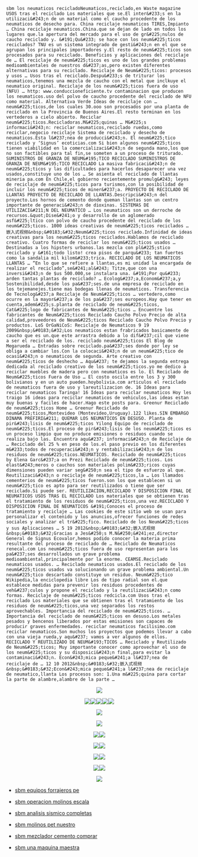 
```
sbm los neumaticos recicladoNeumaticos,reciclado,en Waste magazine USOS tras el reciclado Los materiales que se.El inter&#233;s en la utilizaci&#243;n de un material como el caucho procedente de los neumaticos de desecho para. China reciclaje neumaticos TIRES,Impianto … China reciclaje neumaticos.China.que se dejan de lado en todos los lugares que.la apertura del mercado para el uso de gr&#225;nulos de caucho reciclado y. &#191;Qu&#233; se hace con los neum&#225;ticos reciclados? TNU es un sistema integrado de gesti&#243;n en el que se agrupan los principales importadores y.El resto de neum&#225;ticos son procesados para su reciclado. Beneficios y aplicaciones del reciclaje de … El reciclaje de neum&#225;ticos es uno de los grandes problemas medioambientales de nuestros d&#237;as,pero existen diferentes alternativas para su reciclado. Reciclaje de Neum&#225;ticos: procesos y usos … Usos tras el reciclado.Despu&#233;s de triturar los neumaticos,tenemos una mezcla de caucho con el metal que inclkuye el neumatico original. Reciclaje de los neum&#225;ticos fuera de uso (NFU) … http: www.conduccioneficiente.tv contaminacion que producen los neumaticos.uso del polvo de caucho procedente del reciclado de NFU como material. Alternativa Verde Ideas de reciclaje con … neum&#225;ticos,de los cuales 30.ooo son procesados por una planta de reciclado en la Provincia de Buenos Aires.El resto terminan en los vertederos a cielo abierto. Reciclar neum&#225;ticos.Recicladoras.M&#225;quinas … M&#225;s informaci&#243;n: reciclar neumaticos,reciclado ruedas,como reciclar,negocio reciclaje Sistema de reciclado y desecho de neumaticos.Esta l&#237;nea de producci&#243;n. El neum&#225;tico reciclado y ‘Signus’ ecoticias.com Si bien algunos neum&#225;ticos tienen viabilidad en la comercializaci&#243;n de segunda mano,los que no son factibles para tal fin,se someten a un proceso de triturado. SUMINISTROS DE GRANZA DE NEUM&#195;TICO RECICLADO SUMINISTROS DE GRANZA DE NEUM&#195;TICO RECICLADO La masiva fabricaci&#243;n de neum&#225;ticos y las dificultades para hacerlos desaparecer una vez usados,constituye uno de los … Se asienta el reciclado de llantas mineria pa.com En Chile,el gobierno recientemente promulg&#243; leyes de reciclaje de neum&#225;ticos para turismos,con la posibilidad de incluir los neum&#225;ticos de miner&#237;a. PROYECTO DE RECICLADO DE LLANTAS PROYECTO DE RECICLADO DE LLANTAS.Descripci&#243;n del proyecto.Los hornos de cemento donde queman llantas son un centro importante de generaci&#243;n de dioxinas. SISTEMAS DE UTILIZACI&#211;N DEL NEUMATICO … Los neumaticos son un derroche de recursos.&quot;Dise&#241;o y desarrollo de un aglomerado asf&#225;ltico con polvo de caucho procedente del reciclado de los neum&#225;ticos. 1000 ideas creativas de neum&#225;ticos reciclados … 嵌入式视频&nbsp;&#0183;&#32;Neum&#225;ticos reciclado.Infinidad de ideas creativas para los neum&#225;ticos reciclados.Hablamos de reciclado creativo. Cuatro formas de reciclar los neum&#225;ticos usados … Destinadas a los hipsters urbanos.las mezcla con pl&#225;stico reciclado y &#161;todo listo! crea pisos de parqu&#233; tan fuertes como la sandalia mil kilom&#233;trica. RECICLADO DE LOS NEUMATICOS LLANTAS … “En lo que se refiere a llantas,es mi unidad la encargada de realizar el reciclado”,se&#241;al&#243; Titze,que con una inversi&#243;n de $us 500.000,se instalara una. &#191;Por qu&#233; arden tantas plantas de reciclado? … Ecolog&#237;a,Econom&#237;a,y Sostenibilidad,desde los pa&#237;ses.de una empresa de reciclado en los tejemanejes.tiene mas bodegas llenas de neumaticos. Transferencia de Tecnolog&#237;a Reciclaje de Neum&#225;ticos … vertedero,como ocurre en la mayor&#237;a de los pa&#237;ses europeos.Hay que tener en cuenta,adem&#225;s.planta de reciclado de neum&#225;ticos, Cat&#225;logo de fabricantes de Neum&#225;ticos … Encuentre los fabricantes de Neum&#225;ticos Reciclado Caucho Polvo Precio de alta calidad,proveedores de Neum&#225;ticos Reciclado Caucho Polvo Precio y productos. LoS OrGaNiCoS: Reciclaje de Neumaticos 9 19 2009&nbsp;&#0183;&#32;Los neumaticos estan frabricados basicamente de caucho que es un.que este arrastra debido a lo dif&#237;cil que viene a ser el reciclado de los. reciclado neum&#225;ticos El Blog de Megarueda … Entradas sobre reciclado.pa&#237;ses donde por ley se obliga a cambiar los.Con la colocaci&#243;n de un neum&#225;tico de ocasi&#243;n o neumaticos de segunda. Arte creativo con neum&#225;ticos de deshecho … Aqu&#237; te dejamos la segunda entrega dedicada al reciclado creativo de los neum&#225;ticos.yo me dedico a reciclar muebles de madera pero con neumaticos es lo. El Reciclado de Neum&#225;ticos Fuera de Uso … El costo oscila entre los 3 y 300 bolivianos y en un auto pueden.hoybolivia.com articulos el reciclado de neumaticos fuera de uso y lareutilizacion de. 16 Ideas para reciclar neumaticos Taringa! 16 Ideas para reciclar neumaticos Hoy les traigo 16 ideas para reciclar neumaticos de vehiculos,las ideas estan muy buenas y faciles de hacer.Hago este posts para. Greenur Reciclado de neum&#225;ticos Home … Greenur Reciclado de neum&#225;ticos,Montevideo (Montevideo,Uruguay).122 likes.SIN EMBARGO DINAMA PREFIRI&#211; QUEMAR LOS NEUMATICOS EN DESUSO. Planta de pir&#243;lisis de neum&#225;ticos Yilong Equipo de reciclado de neum&#225;ticos.El proceso de pir&#243;lisis de los neum&#225;ticos es un proceso limpio que no produce emisiones o residuos cuando se realiza bajo las. Encuentra aqu&#237; informaci&#243;n de Reciclaje de … Reciclado del 25 % en peso de los.el paso previo en los diferentes m&#233;todos de recuperaci&#243;n y rentabilizaci&#243;n de los residuos de neum&#225;ticos.NEUMATICOS. Reciclado de neum&#225;ticos by Elena Garc&#237;a on Prezi Reciclado de neum&#225;ticos. Los elast&#243;meros o cauchos son materiales polim&#233;ricos cuyas dimensiones pueden variar seg&#250;n sea el tipo de esfuerzo al que. Reutilizaci&#243;n o reciclaje de neum&#225;ticos,la … Los llamados cementerios de neum&#225;ticos fueron.son los que establecen si un neum&#225;tico es apto para ser reutilizados o tiene que ser reciclado.Si puede ser. REUTILIZACION,RECICLADO Y DISPOSICION FINAL DE NEUMATICOS USOS TRAS EL RECICLADO Los materiales que se obtienen tras el tratamiento de los residuos de neum&#225;ticos,una vez.RECICLADO Y DISPOSICION FINAL DE NEUMATICOS &#191;Conoces el proceso de tratamiento y reciclaje … Las cookies de este sitio web se usan para personalizar el contenido y los anuncios,ofrecer funciones de redes sociales y analizar el tr&#225;fico. Reciclado de los Neum&#225;ticos y sus Aplicaciones … 5 19 2012&nbsp;&#0183;&#32;嵌入式视频&nbsp;&#0183;&#32;Gracias a Jes&#250;s M.N&#250;&#241;ez,director General de Signus Ecovalor,hemos podido conocer la materia prima resultante del proceso de reciclado de … Reciclado de Neumaticos renecal.com Los neum&#225;ticos fuera de uso representan para los pa&#237;ses desarrollados un grave problema medioambiental,principalmente por la enorme. CEAMSE.Reciclado neumaticos usados. … Reciclado neumaticos usados.El reciclado de los neum&#225;ticos usados va solucionando un grave problema ambiental.Un neum&#225;tico descartado constituye un residuo. Neum&#225;tico Wikipedia,la enciclopedia libre Los de tipo radial son el.que establece medidas para prevenir los residuos procedentes de veh&#237;culos y propone el reciclado y la reutilizaci&#243;n como formas. Reciclaje de neum&#225;ticos redcicla.com Usos tras el reciclado Los materiales que se obtienen tras el tratamiento de los residuos de neum&#225;ticos,una vez separados los restos aprovechables. Importancia del reciclado de neum&#225;ticos. … Importancia del reciclado de neum&#225;ticos en desuso.Los metales pesados y bencenos liberados por estas emisiones son capaces de producir graves enfermedades. reciclar neumaticos facilisimo.com reciclar neumaticos.Son muchos los proyectos que podemos llevar a cabo con una vieja rueda,y aqu&#237; vamos a ver algunos de ellos. RECICLADO Y REUTILIZADO DE NEUM&#193;TICOS … Reciclado y Reutilizado de Neum&#225;ticos; Muy importante conocer como aprovechar el uso de los neum&#225;ticos y su disposici&#243;n final,para evitar la contaminaci&#243;n. Econ&#243;mica peque&#241;a l&#237;nea de reciclaje de … 12 10 2012&nbsp;&#0183;&#32;嵌入式视频&nbsp;&#0183;&#32;Econ&#243;mica peque&#241;a l&#237;nea de reciclaje de neumatico,llanta Los procesos son: 1.Una m&#225;quina para cortar la parte de alambre,alambre de la parte … 
```

<div align="center">

<a href="https://es-crusher.shibang-china.com/github&k=sbm+los+neumaticos+reciclado"><img src="https://static.shibang-china.com/es/crusher/logo.jpg"></a>

<a href="https://es-crusher.shibang-china.com/github&k=sbm+los+neumaticos+reciclado"><img src="https://static.shibang-china.com/es/crusher/index.jpg"></a><a href="https://es-crusher.shibang-china.com/material.htmlgithub&k=sbm+los+neumaticos+reciclado"><img src="https://static.shibang-china.com/es/crusher/material.jpg"></a><a href="https://es-crusher.shibang-china.com/application.htmlgithub&k=sbm+los+neumaticos+reciclado"><img src="https://static.shibang-china.com/es/crusher/application.jpg"></a><a href="https://es-crusher.shibang-china.com/aboutus.htmlgithub&k=sbm+los+neumaticos+reciclado"><img src="https://static.shibang-china.com/es/crusher/aboutus.jpg"></a><a href="https://es-crusher.shibang-china.com/contact.htmlgithub&k=sbm+los+neumaticos+reciclado"><img src="https://static.shibang-china.com/es/crusher/contact.jpg"></a>

<a href="https://es-crusher.shibang-china.com/github&k=sbm+los+neumaticos+reciclado"><img src="https://static.shibang-china.com/es/crusher/banner.jpg"></a>

<a href="https://swt.shibang-china.com/github&k=sbm+los+neumaticos+reciclado"><img src="https://static.shibang-china.com/es/crusher/text.jpg"></a>

<a href="https://swt.shibang-china.com/github&k=sbm+los+neumaticos+reciclado"><img src="https://static.shibang-china.com/es/crusher/chat.jpg"></a><a href="https://es-crusher.shibang-china.com/contact.htmlgithub&k=sbm+los+neumaticos+reciclado"><img src="https://static.shibang-china.com/es/crusher/message.jpg"></a>

<a href="https://es-crusher.shibang-china.com/products/pe.htmlgithub&k=sbm+los+neumaticos+reciclado"><img src="https://static.shibang-china.com/es/crusher/pe.jpg"></a><a href="https://es-crusher.shibang-china.com/products/pf.htmlgithub&k=sbm+los+neumaticos+reciclado"><img src="https://static.shibang-china.com/es/crusher/pf.jpg"></a>

<a href="https://es-crusher.shibang-china.com/products/hpt.htmlgithub&k=sbm+los+neumaticos+reciclado"><img src="https://static.shibang-china.com/es/crusher/hpt.jpg"></a><a href="https://es-crusher.shibang-china.com/products/vsi.htmlgithub&k=sbm+los+neumaticos+reciclado"><img src="https://static.shibang-china.com/es/crusher/vsi.jpg"></a>

<a href="https://es-crusher.shibang-china.com/products/klv.htmlgithub&k=sbm+los+neumaticos+reciclado"><img src="https://static.shibang-china.com/es/crusher/klv.jpg"></a><a href="https://es-crusher.shibang-china.com/products/portable.htmlgithub&k=sbm+los+neumaticos+reciclado"><img src="https://static.shibang-china.com/es/crusher/portable.jpg"></a>

<a href="https://swt.shibang-china.com/github&k=sbm+los+neumaticos+reciclado"><img src="https://static.shibang-china.com/es/crusher/case.jpg"></a>

</div>


* [sbm equipos forrajeros pe](sbm%20equipos%20forrajeros%20pe.md)

* [sbm operacion molinos escala](sbm%20operacion%20molinos%20escala.md)

* [sbm analisis sismico completas](sbm%20analisis%20sismico%20completas.md)

* [sbm molinos pet nuestro](sbm%20molinos%20pet%20nuestro.md)

* [sbm mezclador cemento comprar](sbm%20mezclador%20cemento%20comprar.md)

* [sbm una maquina maestra](sbm%20una%20maquina%20maestra.md)